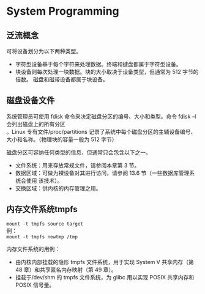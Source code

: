 # System Programming
## 泛流概念
可将设备划分为以下两种类型。
* 字符型设备基于每个字符来处理数据。终端和键盘都属于字符型设备。
* 块设备则每次处理一块数据。块的大小取决于设备类型，但通常为 512 字节的倍数。
磁盘和磁带设备都属于块设备。  
## 磁盘设备文件
系统管理员可使用 fdisk 命令来决定磁盘分区的编号、大小和类型。命令 fdisk –l 会列出磁盘上的所有分区  
。Linux 专有文件/proc/partitions 记录了系统中每个磁盘分区的主辅设备编号、大小和名称。（物理块的容量一般为 512 字节）  

磁盘分区可容纳任何类型的信息，但通常只会包含以下之一。
* 文件系统：用来存放常规文件，请参阅本章第 3 节。
* 数据区域：可做为裸设备对其进行访问，请参阅 13.6 节（一些数据库管理系统会使用
该技术）。
* 交换区域：供内核的内存管理之用。

## 内存文件系统tmpfs
`mount -t tmpfs source target`  
例：  
`mount -t tmpfs newtmp /tmp`

内存文件系统的用例：
* 由内核内部挂载的隐形 tmpfs 文件系统，用于实现 System V 共享内存（第 48 章）和共享匿名内存映射（第 49 章）。
* 挂载于/dev/shm 的 tmpfs 文件系统，为 glibc 用以实现 POSIX 共享内存和 POSIX 信号量。


